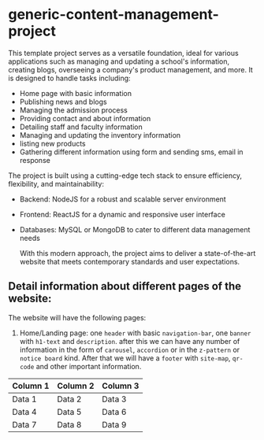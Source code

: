# generic-content-management-project

This template project serves as a versatile foundation, ideal for various applications such as managing and updating a school's information, creating blogs, overseeing a company's product management, and more. It is designed to handle tasks including:

- Home page with basic information
- Publishing news and blogs
- Managing the admission process
- Providing contact and about information
- Detailing staff and faculty information
- Managing and updating the inventory information
- listing new products
- Gathering different information using form and sending sms, email in response
  

The project is built using a cutting-edge tech stack to ensure efficiency, flexibility, and maintainability:

-   Backend: NodeJS for a robust and scalable server environment
-   Frontend: ReactJS for a dynamic and responsive user interface
-   Databases: MySQL or MongoDB to cater to different data management needs

    With this modern approach, the project aims to deliver a state-of-the-art website that meets contemporary standards and user expectations.

## Detail information about different pages of the website:

The website will have the following pages:

1. Home/Landing page:
        one `header` with basic `navigation-bar`, one `banner` with `h1-text` and `description`. after this we can have any number of information in the form of `carousel`, `accordion` or in the `z-pattern` or `notice board` kind.
        After that we will have a `footer` with `site-map`, `qr-code` and other important information.

| Column 1 | Column 2 | Column 3 |
|----------|----------|----------|
| Data 1   | Data 2   | Data 3   |
| Data 4   | Data 5   | Data 6   |
| Data 7   | Data 8   | Data 9   |